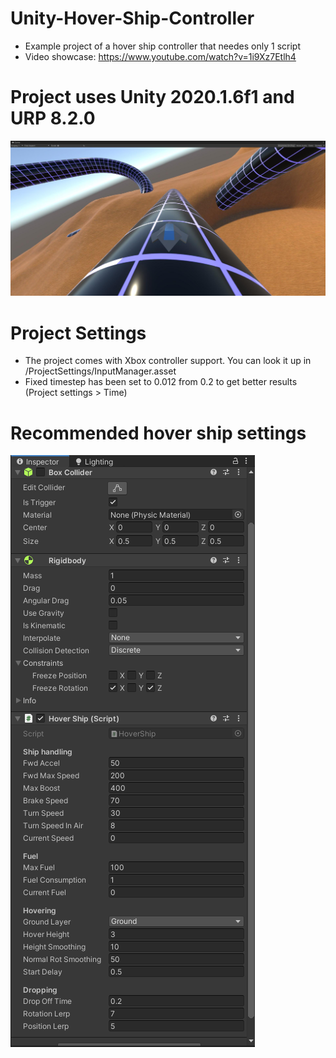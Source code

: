 # Unity-Hover-Ship-Controller

- Example project of a hover ship controller that needes only 1 script
- Video showcase: https://www.youtube.com/watch?v=1i9Xz7Etlh4

# Project uses Unity 2020.1.6f1 and URP 8.2.0

![Alt text](Screenshots/ExampleScreenshot.jpg?raw=true "Example")


# Project Settings

- The project comes with Xbox controller support. You can look it up in /ProjectSettings/InputManager.asset
- Fixed timestep has been set to 0.012 from 0.2 to get better results (Project settings > Time)

# Recommended hover ship settings

![Alt text](Screenshots/RecommendedSettings.png?raw=true "Recommended")

